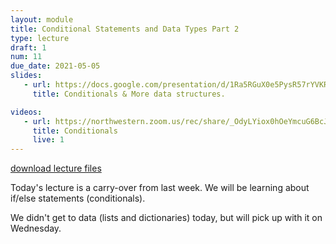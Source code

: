 ```yaml
---
layout: module
title: Conditional Statements and Data Types Part 2
type: lecture
draft: 1
num: 11
due_date: 2021-05-05
slides:
   - url: https://docs.google.com/presentation/d/1Ra5RGuX0e5PysR57rYVKRQ3up7LOTPyeihMpY5vCOao/edit?usp=sharing
     title: Conditionals & More data structures.

videos:
   - url: https://northwestern.zoom.us/rec/share/_OdyLYiox0hOeYmcuG6BcJYYQYj3eaa8gCJKqKIOnx4pZpguadi3yTKXNM5WqDIb?startTime=1589230586000
     title: Conditionals
     live: 1
---
```


<a class="nu-button" href="/spring2021/course-files/lectures/lecture11.zip">
    download lecture files 
    <i class="fas fa-download"></i>
</a>

Today's lecture is a carry-over from last week. We will be learning about if/else statements (conditionals).

We didn't get to data (lists and dictionaries) today, but will pick up with it on Wednesday.
